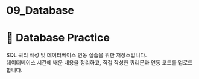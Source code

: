 # 09_Database
# 📘 Database Practice

SQL 쿼리 작성 및 데이터베이스 연동 실습을 위한 저장소입니다.  
데이터베이스 시간에 배운 내용을 정리하고, 직접 작성한 쿼리문과 연동 코드를 업로드합니다.
